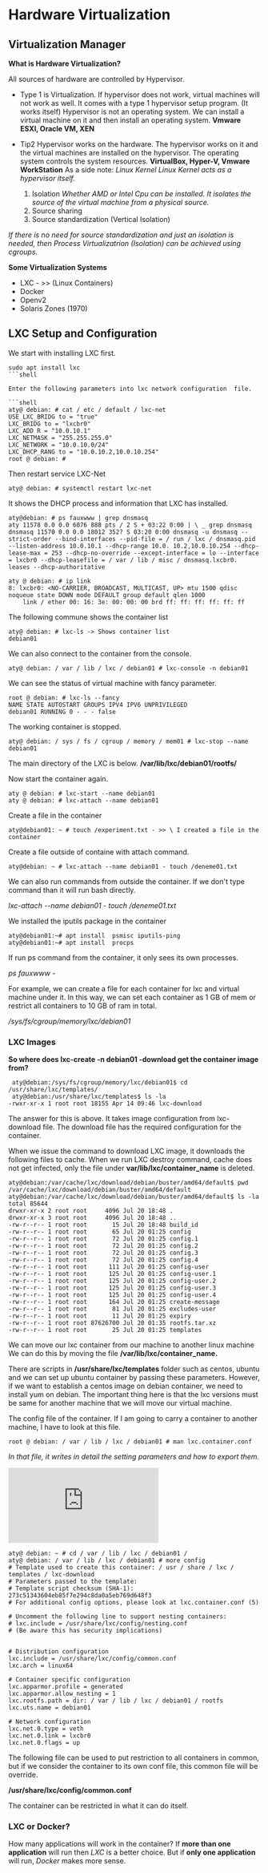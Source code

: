 # Hardware Virtualization 

## Virtualization Manager


**What is Hardware Virtualization?**

All sources of hardware are controlled by Hypervisor. 
  * Type 1 is Virtualization. If hypervisor does not work, virtual machines will not work as well.
It comes with a type 1 hypervisor setup program. (It works itself) Hypervisor is not an operating system. We can install a virtual machine on it and then install an operating system. 
**Vmware ESXI, Oracle VM, XEN**

  * Tip2 Hypervisor works on the hardware.
  The hypervisor works on it and the virtual machines are installed on the hypervisor. The operating system controls the system resources. 
  **VirtualBox, Hyper-V, Vmware WorkStation**
  As a side note: *Linux Kernel  Linux Kernel acts as a hypervisor itself.*

    1. Isolation 
    *Whether AMD or Intel Cpu can be installed. It isolates the source of the virtual machine from a physical source.*
    2. Source sharing
    3. Source standardization  (Vertical Isolation)

*If there is no need for source standardization and just an isolation is needed, then Process Virtualizatrion (Isolation) can be achieved using cgroups.*

**Some Virtualization Systems**
* LXC - >> (Linux Containers)
* Docker
* Openv2
* Solaris Zones (1970)

 ## LXC Setup and Configuration
 
We start with installing LXC first.
```shell
sudo apt install lxc
```shell

Enter the following parameters into lxc network configuration  file.

```shell
aty@ debian: # cat / etc / default / lxc-net
USE_LXC_BRIDG to = "true"
LXC_BRIDG to = "lxcbr0"
LXC_ADD R = "10.0.10.1"
LXC_NETMASK = "255.255.255.0"
LXC_NETWORK = "10.0.10.0/24"
LXC_DHCP_RANG to = "10.0.10.2,10.0.10.254"
root @ debian: #
```

Then restart service LXC-Net
```shell
aty@ debian: # systemctl restart lxc-net
```

It shows the DHCP process and information that LXC has installed.

```shell
aty@debian: # ps fauxwww | grep dnsmasq
aty 11578 0.0 0.0 6076 888 pts / 2 S + 03:22 0:00 | \ _ grep dnsmasq
dnsmasq 11570 0.0 0.0 18012 352? S 03:20 0:00 dnsmasq -u dnsmasq --strict-order --bind-interfaces --pid-file = / run / lxc / dnsmasq.pid --listen-address 10.0.10.1 --dhcp-range 10.0. 10.2,10.0.10.254 --dhcp-lease-max = 253 --dhcp-no-override --except-interface = lo --interface = lxcbr0 --dhcp-leasefile = / var / lib / misc / dnsmasq.lxcbr0. leases --dhcp-authoritative
```

```shell
aty @ debian: # ip link
8: lxcbr0: <NO-CARRIER, BROADCAST, MULTICAST, UP> mtu 1500 qdisc noqueue state DOWN mode DEFAULT group default qlen 1000
    link / ether 00: 16: 3e: 00: 00: 00 brd ff: ff: ff: ff: ff: ff
  ```
  
The following commune shows the container list

```shell
aty@ debian: # lxc-ls -> Shows container list
debian01
```

We can also connect to the container from the console.

```shell
aty@ debian: / var / lib / lxc / debian01 # lxc-console -n debian01
```

We can see the status of virtual machine with fancy parameter.

```shell
root @ debian: # lxc-ls --fancy
NAME STATE AUTOSTART GROUPS IPV4 IPV6 UNPRIVILEGED
debian01 RUNNING 0 - - - false
```

The working container is stopped.

```shell
aty@ debian: / sys / fs / cgroup / memory / mem01 # lxc-stop --name debian01
```


  The main directory of the LXC is below.
**/var/lib/lxc/debian01/rootfs/**

Now start the container again. 

```shell
aty @ debian: # lxc-start --name debian01
aty @ debian: # lxc-attach --name debian01
```

Create a file in the container

```shell
aty@debian01: ~ # touch /experiment.txt - >> \ I created a file in the container
```

 Create a file outside of containe with attach command.
 
```shell
aty@debian: ~ # lxc-attach --name debian01 - touch /deneme01.txt
```



We can also run commands from outside the container. If we don't type command than it will run bash directly.

*lxc-attach --name debian01 - touch /deneme01.txt*

We installed the iputils package in the container

```shell
aty@debian01:~# apt install  psmisc iputils-ping
aty@debian01:~# apt install  procps
```
If run ps command from the container, it only sees its own processes.

*ps fauxwww -*


For example, we can create a file for each container for lxc and virtual machine under it. In this way, we can set each container as 1 GB of mem or restrict all containers to 10 GB of ram in total.


*/sys/fs/cgroup/memory/lxc/debian01*  


### LXC Images

**So where does lxc-create -n debian01 -download get the container image from?**

```shell
 aty@debian:/sys/fs/cgroup/memory/lxc/debian01$ cd  /usr/share/lxc/templates/   
 aty@debian:/usr/share/lxc/templates$ ls -la
-rwxr-xr-x 1 root root 18155 Apr 14 09:46 lxc-download
```

The answer for this is above. It takes image configuration from lxc-download file. The download file has the required configuration for the container.

When we issue the command to  download LXC image, it downloads the following files to cache. When we run LXC destroy command, cache does not get infected, only the file under 
**var/lib/lxc/container_name**  is deleted.


```shell
aty@debian:/var/cache/lxc/download/debian/buster/amd64/default$ pwd
/var/cache/lxc/download/debian/buster/amd64/default
aty@debian:/var/cache/lxc/download/debian/buster/amd64/default$ ls -la
total 85644
drwxr-xr-x 2 root root     4096 Jul 20 18:48 .
drwxr-xr-x 3 root root     4096 Jul 20 18:48 ..
-rw-r--r-- 1 root root       15 Jul 20 18:48 build_id
-rw-r--r-- 1 root root       65 Jul 20 01:25 config
-rw-r--r-- 1 root root       72 Jul 20 01:25 config.1
-rw-r--r-- 1 root root       72 Jul 20 01:25 config.2
-rw-r--r-- 1 root root       72 Jul 20 01:25 config.3
-rw-r--r-- 1 root root       72 Jul 20 01:25 config.4
-rw-r--r-- 1 root root      111 Jul 20 01:25 config-user
-rw-r--r-- 1 root root      125 Jul 20 01:25 config-user.1
-rw-r--r-- 1 root root      125 Jul 20 01:25 config-user.2
-rw-r--r-- 1 root root      125 Jul 20 01:25 config-user.3
-rw-r--r-- 1 root root      125 Jul 20 01:25 config-user.4
-rw-r--r-- 1 root root      164 Jul 20 01:25 create-message
-rw-r--r-- 1 root root       81 Jul 20 01:25 excludes-user
-rw-r--r-- 1 root root       11 Jul 20 01:25 expiry
-rw-r--r-- 1 root root 87626700 Jul 20 01:35 rootfs.tar.xz
-rw-r--r-- 1 root root       25 Jul 20 01:25 templates
```

We can move our lxc container from our machine to another linux machine
We can do this by moving the file **/var/lib/lxc/container_name.**

There are scripts in  **/usr/share/lxc/templates** folder such as centos, ubuntu and we can set up ubuntu container by passing these parameters. However, if we want to establish a centos image on debian container, we need to install yum on debian. The important thing here is that the lxc versions must be same for another machine that we will move our virtual machine.



The config file of the container. If I am going to carry a container to another machine, I have to look at this file.

```shell
root @ debian: / var / lib / lxc / debian01 # man lxc.container.conf
```
*In that file, it writes in detail the setting parameters and how to export them.*

![For more in information about conf file you can look at here...](https://linuxcontainers.org/lxc/manpages/man5/lxc.container.conf.5.html)

```shell
aty@ debian: ~ # cd / var / lib / lxc / debian01 /
aty@ debian: / var / lib / lxc / debian01 # more config
# Template used to create this container: / usr / share / lxc / templates / lxc-download
# Parameters passed to the template:
# Template script checksum (SHA-1): 273c51343604eb85f7e294c8da0a5eb769d648f3
# For additional config options, please look at lxc.container.conf (5)

# Uncomment the following line to support nesting containers:
# lxc.include = /usr/share/lxc/config/nesting.conf
# (Be aware this has security implications)


# Distribution configuration
lxc.include = /usr/share/lxc/config/common.conf
lxc.arch = linux64

# Container specific configuration
lxc.apparmor.profile = generated
lxc.apparmor.allow_nesting = 1
lxc.rootfs.path = dir: / var / lib / lxc / debian01 / rootfs
lxc.uts.name = debian01

# Network configuration
lxc.net.0.type = veth
lxc.net.0.link = lxcbr0
lxc.net.0.flags = up
```

The following file can be used to put restriction to all containers in common, but if we consider the container to its own conf file, this common file will be override.

**/usr/share/lxc/config/common.conf**

The container can be restricted in what it can do itself.

### LXC or Docker?

How many applications will work in the container? If **more than one application** will run then *LXC* is a better choice. But if **only one application** will run, *Docker* makes more sense.

